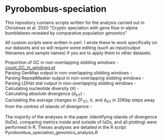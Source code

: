 # Pyrobombus-speciation
This repository contains scripts written for the analysis carried out in Christmas et al. 2020 "Cryptic speciation with gene flow in alpine bumblebees revealed by comparative population genomics"

All custom scripts were written in perl. I wrote these to work specifically on our datasets and so will require some editing (such as input/output filenames and sample names) if you are to apply them to other datasets.<br>

Proportion of GC in non-overlapping slidding windows - [count_GC_in_windows.pl](count_GC_in_windows.pl) <br>
Parsing GenMap output in non-overlapping slidding windows - <br>
Parsing RepeatMasker output in non-overlapping slidding windows - <br>
Parsing LDHat stat output in non-overlapping slidding windows - <br>
Calculating nucleotide diversity (π) - <br>
Calculating absolute divergence (d<sub>XY</sub>) - <br>
Caclulating the average changes in ZF<sub>ST</sub>, π, and d<sub>XY</sub> in 20Kbp steps away from the centres of islands of divergence - <br>
<br>
The majority of the analyses in the paper (identifying islands of divergence (IoDs), comparing metrics inside and outside of IoDs, and all plotting) were performed in R. Theses analyses are detailed in the R script Pyrobombus_speciation_genomics_analysis.R
